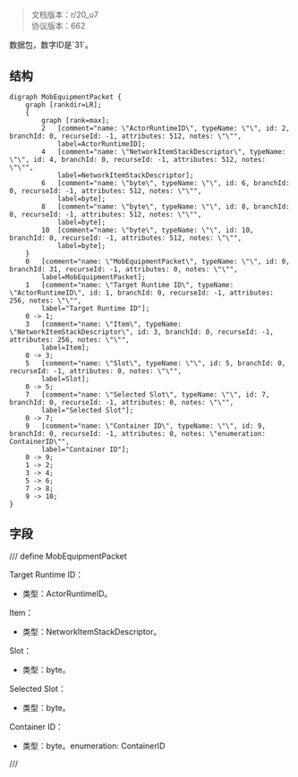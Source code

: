 # <!-- md:samp MobEquipmentPacket -->

> 文档版本：r/20_u7<br/>协议版本：662

<!-- md:samp MobEquipmentPacket -->数据包，数字ID是`31`。

## 结构

```viz
digraph MobEquipmentPacket {
	graph [rankdir=LR];
	{
		graph [rank=max];
		2	[comment="name: \"ActorRuntimeID\", typeName: \"\", id: 2, branchId: 0, recurseId: -1, attributes: 512, notes: \"\"",
			label=ActorRuntimeID];
		4	[comment="name: \"NetworkItemStackDescriptor\", typeName: \"\", id: 4, branchId: 0, recurseId: -1, attributes: 512, notes: \"\"",
			label=NetworkItemStackDescriptor];
		6	[comment="name: \"byte\", typeName: \"\", id: 6, branchId: 0, recurseId: -1, attributes: 512, notes: \"\"",
			label=byte];
		8	[comment="name: \"byte\", typeName: \"\", id: 8, branchId: 0, recurseId: -1, attributes: 512, notes: \"\"",
			label=byte];
		10	[comment="name: \"byte\", typeName: \"\", id: 10, branchId: 0, recurseId: -1, attributes: 512, notes: \"\"",
			label=byte];
	}
	0	[comment="name: \"MobEquipmentPacket\", typeName: \"\", id: 0, branchId: 31, recurseId: -1, attributes: 0, notes: \"\"",
		label=MobEquipmentPacket];
	1	[comment="name: \"Target Runtime ID\", typeName: \"ActorRuntimeID\", id: 1, branchId: 0, recurseId: -1, attributes: 256, notes: \"\"",
		label="Target Runtime ID"];
	0 -> 1;
	3	[comment="name: \"Item\", typeName: \"NetworkItemStackDescriptor\", id: 3, branchId: 0, recurseId: -1, attributes: 256, notes: \"\"",
		label=Item];
	0 -> 3;
	5	[comment="name: \"Slot\", typeName: \"\", id: 5, branchId: 0, recurseId: -1, attributes: 0, notes: \"\"",
		label=Slot];
	0 -> 5;
	7	[comment="name: \"Selected Slot\", typeName: \"\", id: 7, branchId: 0, recurseId: -1, attributes: 0, notes: \"\"",
		label="Selected Slot"];
	0 -> 7;
	9	[comment="name: \"Container ID\", typeName: \"\", id: 9, branchId: 0, recurseId: -1, attributes: 0, notes: \"enumeration: ContainerID\"",
		label="Container ID"];
	0 -> 9;
	1 -> 2;
	3 -> 4;
	5 -> 6;
	7 -> 8;
	9 -> 10;
}

```

## 字段

/// define
MobEquipmentPacket

Target Runtime ID：[<!-- md:samp ActorRuntimeID -->](refs/protocols/types/actorruntimeid.md)

- 类型：ActorRuntimeID。

Item：[<!-- md:samp NetworkItemStackDescriptor -->](refs/protocols/types/networkitemstackdescriptor.md)

- 类型：NetworkItemStackDescriptor。

Slot：<!-- md:samp byte -->

- 类型：byte。

Selected Slot：<!-- md:samp byte -->

- 类型：byte。

Container ID：<!-- md:samp byte -->

- 类型：byte。enumeration: ContainerID


///
